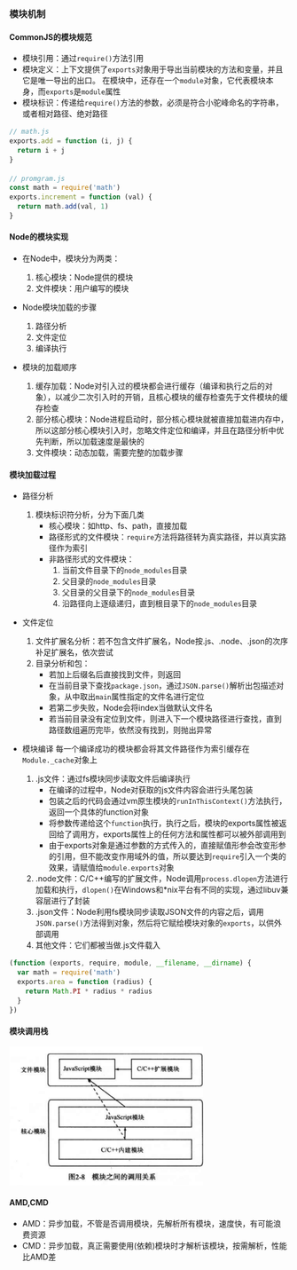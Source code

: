 ### 模块机制

#### CommonJS的模块规范
- 模块引用：通过`require()`方法引用
- 模块定义：上下文提供了`exports`对象用于导出当前模块的方法和变量，并且它是唯一导出的出口。
   在模块中，还存在一个`module`对象，它代表模块本身，而`exports`是`module`属性
- 模块标识：传递给`require()`方法的参数，必须是符合小驼峰命名的字符串，或者相对路径、绝对路径
``` javascript
// math.js
exports.add = function (i, j) {
  return i + j
}

// promgram.js
const math = require('math')
exports.increment = function (val) {
  return math.add(val, 1)
} 
```
   
#### Node的模块实现
- 在Node中，模块分为两类：
   1. 核心模块：Node提供的模块
   2. 文件模块：用户编写的模块

- Node模块加载的步骤
   1. 路径分析
   2. 文件定位
   3. 编译执行

- 模块的加载顺序
   1. 缓存加载：Node对引入过的模块都会进行缓存（编译和执行之后的对象），以减少二次引入时的开销，且核心模块的缓存检查先于文件模块的缓存检查
   2. 部分核心模块：Node进程启动时，部分核心模块就被直接加载进内存中，所以这部分核心模块引入时，忽略文件定位和编译，并且在路径分析中优先判断，所以加载速度是最快的
   3. 文件模块：动态加载，需要完整的加载步骤

#### 模块加载过程
- 路径分析
   1. 模块标识符分析，分为下面几类
      - 核心模块：如http、fs、path，直接加载
      - 路径形式的文件模块：`require`方法将路径转为真实路径，并以真实路径作为索引
      - 非路径形式的文件模块：
         1. 当前文件目录下的`node_modules`目录
         2. 父目录的`node_modules`目录
         3. 父目录的父目录下的`node_modules`目录
         4. 沿路径向上逐级递归，直到根目录下的`node_modules`目录

- 文件定位
   1. 文件扩展名分析：若不包含文件扩展名，Node按.js、.node、.json的次序补足扩展名，依次尝试
   2. 目录分析和包：
      - 若加上后缀名后直接找到文件，则返回
      - 在当前目录下查找`package.json`，通过`JSON.parse()`解析出包描述对象，从中取出`main`属性指定的文件名进行定位
      - 若第二步失败，Node会将index当做默认文件名
      - 若当前目录没有定位到文件，则进入下一个模块路径进行查找，直到路径数组遍历完毕，依然没有找到，则抛出异常

- 模块编译
   每一个编译成功的模块都会将其文件路径作为索引缓存在`Module._cache`对象上
   1. .js文件：通过fs模块同步读取文件后编译执行
      - 在编译的过程中，Node对获取的js文件内容会进行头尾包装
      - 包装之后的代码会通过vm原生模块的`runInThisContext()`方法执行，返回一个具体的function对象
      - 将参数传递给这个`function`执行，执行之后，模块的exports属性被返回给了调用方，exports属性上的任何方法和属性都可以被外部调用到
      - 由于exports对象是通过参数的方式传入的，直接赋值形参会改变形参的引用，但不能改变作用域外的值，所以要达到`require`引入一个类的效果，请赋值给`module.exports`对象
   2. .node文件：C/C++编写的扩展文件，Node调用`process.dlopen`方法进行加载和执行，`dlopen()`在Windows和*nix平台有不同的实现，通过libuv兼容层进行了封装
   3. .json文件：Node利用fs模块同步读取JSON文件的内容之后，调用`JSON.parse()`方法得到对象，然后将它赋给模块对象的`exports`，以供外部调用
   4. 其他文件：它们都被当做.js文件载入

```javascript
(function (exports, require, module, __filename, __dirname) {
  var math = require('math')
  exports.area = function (radius) {
    return Math.PI * radius * radius
  }
})
```

#### 模块调用栈
<img src="./assets/2/调用栈.png" width="350" height="250" />

#### AMD,CMD
- AMD：异步加载，不管是否调用模块，先解析所有模块，速度快，有可能浪费资源
- CMD：异步加载，真正需要使用(依赖)模块时才解析该模块，按需解析，性能比AMD差


   
   